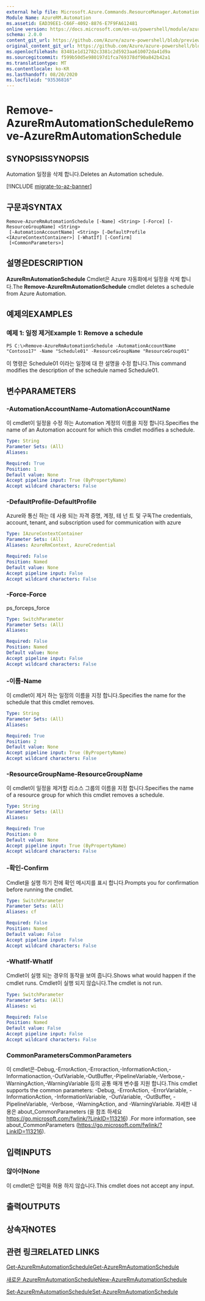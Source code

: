 ```yaml
---
external help file: Microsoft.Azure.Commands.ResourceManager.Automation.dll-Help.xml
Module Name: AzureRM.Automation
ms.assetid: EAD39EE1-C66F-4092-8876-E7F9FA612481
online version: https://docs.microsoft.com/en-us/powershell/module/azurerm.automation/remove-azurermautomationschedule
schema: 2.0.0
content_git_url: https://github.com/Azure/azure-powershell/blob/preview/src/ResourceManager/Automation/Commands.Automation/help/Remove-AzureRMAutomationSchedule.md
original_content_git_url: https://github.com/Azure/azure-powershell/blob/preview/src/ResourceManager/Automation/Commands.Automation/help/Remove-AzureRMAutomationSchedule.md
ms.openlocfilehash: 83481e1d12782c3381c2d5923aa610072da41d9a
ms.sourcegitcommit: f599b50d5e980197d1fca769378df90a842b42a1
ms.translationtype: MT
ms.contentlocale: ko-KR
ms.lasthandoff: 08/20/2020
ms.locfileid: "93536816"
---
```

# <span data-ttu-id="ff342-101">Remove-AzureRmAutomationSchedule</span><span class="sxs-lookup"><span data-stu-id="ff342-101">Remove-AzureRmAutomationSchedule</span></span>

## <span data-ttu-id="ff342-102">SYNOPSIS</span><span class="sxs-lookup"><span data-stu-id="ff342-102">SYNOPSIS</span></span>
<span data-ttu-id="ff342-103">Automation 일정을 삭제 합니다.</span><span class="sxs-lookup"><span data-stu-id="ff342-103">Deletes an Automation schedule.</span></span>

[!INCLUDE [migrate-to-az-banner](../../includes/migrate-to-az-banner.md)]

## <span data-ttu-id="ff342-104">구문과</span><span class="sxs-lookup"><span data-stu-id="ff342-104">SYNTAX</span></span>

```
Remove-AzureRmAutomationSchedule [-Name] <String> [-Force] [-ResourceGroupName] <String>
 [-AutomationAccountName] <String> [-DefaultProfile <IAzureContextContainer>] [-WhatIf] [-Confirm]
 [<CommonParameters>]
```

## <span data-ttu-id="ff342-105">설명은</span><span class="sxs-lookup"><span data-stu-id="ff342-105">DESCRIPTION</span></span>
<span data-ttu-id="ff342-106">**AzureRmAutomationSchedule** Cmdlet은 Azure 자동화에서 일정을 삭제 합니다.</span><span class="sxs-lookup"><span data-stu-id="ff342-106">The **Remove-AzureRmAutomationSchedule** cmdlet deletes a schedule from Azure Automation.</span></span>

## <span data-ttu-id="ff342-107">예제의</span><span class="sxs-lookup"><span data-stu-id="ff342-107">EXAMPLES</span></span>

### <span data-ttu-id="ff342-108">예제 1: 일정 제거</span><span class="sxs-lookup"><span data-stu-id="ff342-108">Example 1: Remove a schedule</span></span>
```
PS C:\>Remove-AzureRmAutomationSchedule -AutomationAccountName "Contoso17" -Name "Schedule01" -ResourceGroupName "ResourceGroup01"
```

<span data-ttu-id="ff342-109">이 명령은 Schedule01 이라는 일정에 대 한 설명을 수정 합니다.</span><span class="sxs-lookup"><span data-stu-id="ff342-109">This command modifies the description of the schedule named Schedule01.</span></span>

## <span data-ttu-id="ff342-110">변수</span><span class="sxs-lookup"><span data-stu-id="ff342-110">PARAMETERS</span></span>

### <span data-ttu-id="ff342-111">-AutomationAccountName</span><span class="sxs-lookup"><span data-stu-id="ff342-111">-AutomationAccountName</span></span>
<span data-ttu-id="ff342-112">이 cmdlet이 일정을 수정 하는 Automation 계정의 이름을 지정 합니다.</span><span class="sxs-lookup"><span data-stu-id="ff342-112">Specifies the name of an Automation account for which this cmdlet modifies a schedule.</span></span>

```yaml
Type: String
Parameter Sets: (All)
Aliases: 

Required: True
Position: 1
Default value: None
Accept pipeline input: True (ByPropertyName)
Accept wildcard characters: False
```

### <span data-ttu-id="ff342-113">-DefaultProfile</span><span class="sxs-lookup"><span data-stu-id="ff342-113">-DefaultProfile</span></span>
<span data-ttu-id="ff342-114">Azure와 통신 하는 데 사용 되는 자격 증명, 계정, 테 넌 트 및 구독</span><span class="sxs-lookup"><span data-stu-id="ff342-114">The credentials, account, tenant, and subscription used for communication with azure</span></span>

```yaml
Type: IAzureContextContainer
Parameter Sets: (All)
Aliases: AzureRmContext, AzureCredential

Required: False
Position: Named
Default value: None
Accept pipeline input: False
Accept wildcard characters: False
```

### <span data-ttu-id="ff342-115">-Force</span><span class="sxs-lookup"><span data-stu-id="ff342-115">-Force</span></span>
<span data-ttu-id="ff342-116">ps_force</span><span class="sxs-lookup"><span data-stu-id="ff342-116">ps_force</span></span>

```yaml
Type: SwitchParameter
Parameter Sets: (All)
Aliases: 

Required: False
Position: Named
Default value: None
Accept pipeline input: False
Accept wildcard characters: False
```

### <span data-ttu-id="ff342-117">-이름</span><span class="sxs-lookup"><span data-stu-id="ff342-117">-Name</span></span>
<span data-ttu-id="ff342-118">이 cmdlet이 제거 하는 일정의 이름을 지정 합니다.</span><span class="sxs-lookup"><span data-stu-id="ff342-118">Specifies the name for the schedule that this cmdlet removes.</span></span>

```yaml
Type: String
Parameter Sets: (All)
Aliases: 

Required: True
Position: 2
Default value: None
Accept pipeline input: True (ByPropertyName)
Accept wildcard characters: False
```

### <span data-ttu-id="ff342-119">-ResourceGroupName</span><span class="sxs-lookup"><span data-stu-id="ff342-119">-ResourceGroupName</span></span>
<span data-ttu-id="ff342-120">이 cmdlet이 일정을 제거할 리소스 그룹의 이름을 지정 합니다.</span><span class="sxs-lookup"><span data-stu-id="ff342-120">Specifies the name of a resource group for which this cmdlet removes a schedule.</span></span>

```yaml
Type: String
Parameter Sets: (All)
Aliases: 

Required: True
Position: 0
Default value: None
Accept pipeline input: True (ByPropertyName)
Accept wildcard characters: False
```

### <span data-ttu-id="ff342-121">-확인</span><span class="sxs-lookup"><span data-stu-id="ff342-121">-Confirm</span></span>
<span data-ttu-id="ff342-122">Cmdlet을 실행 하기 전에 확인 메시지를 표시 합니다.</span><span class="sxs-lookup"><span data-stu-id="ff342-122">Prompts you for confirmation before running the cmdlet.</span></span>

```yaml
Type: SwitchParameter
Parameter Sets: (All)
Aliases: cf

Required: False
Position: Named
Default value: False
Accept pipeline input: False
Accept wildcard characters: False
```

### <span data-ttu-id="ff342-123">-WhatIf</span><span class="sxs-lookup"><span data-stu-id="ff342-123">-WhatIf</span></span>
<span data-ttu-id="ff342-124">Cmdlet이 실행 되는 경우의 동작을 보여 줍니다.</span><span class="sxs-lookup"><span data-stu-id="ff342-124">Shows what would happen if the cmdlet runs.</span></span>
<span data-ttu-id="ff342-125">Cmdlet이 실행 되지 않습니다.</span><span class="sxs-lookup"><span data-stu-id="ff342-125">The cmdlet is not run.</span></span>

```yaml
Type: SwitchParameter
Parameter Sets: (All)
Aliases: wi

Required: False
Position: Named
Default value: False
Accept pipeline input: False
Accept wildcard characters: False
```

### <span data-ttu-id="ff342-126">CommonParameters</span><span class="sxs-lookup"><span data-stu-id="ff342-126">CommonParameters</span></span>
<span data-ttu-id="ff342-127">이 cmdlet은-Debug,-ErrorAction,-Erroraction,-InformationAction,-Informationaction,-OutVariable,-OutBuffer,-PipelineVariable,-Verbose,-WarningAction,-WarningVariable 등의 공통 매개 변수를 지원 합니다.</span><span class="sxs-lookup"><span data-stu-id="ff342-127">This cmdlet supports the common parameters: -Debug, -ErrorAction, -ErrorVariable, -InformationAction, -InformationVariable, -OutVariable, -OutBuffer, -PipelineVariable, -Verbose, -WarningAction, and -WarningVariable.</span></span> <span data-ttu-id="ff342-128">자세한 내용은 about_CommonParameters (을 참조 하세요 https://go.microsoft.com/fwlink/?LinkID=113216) .</span><span class="sxs-lookup"><span data-stu-id="ff342-128">For more information, see about_CommonParameters (https://go.microsoft.com/fwlink/?LinkID=113216).</span></span>

## <span data-ttu-id="ff342-129">입력</span><span class="sxs-lookup"><span data-stu-id="ff342-129">INPUTS</span></span>

### <span data-ttu-id="ff342-130">않아야</span><span class="sxs-lookup"><span data-stu-id="ff342-130">None</span></span>
<span data-ttu-id="ff342-131">이 cmdlet은 입력을 허용 하지 않습니다.</span><span class="sxs-lookup"><span data-stu-id="ff342-131">This cmdlet does not accept any input.</span></span>

## <span data-ttu-id="ff342-132">출력</span><span class="sxs-lookup"><span data-stu-id="ff342-132">OUTPUTS</span></span>

## <span data-ttu-id="ff342-133">상속자</span><span class="sxs-lookup"><span data-stu-id="ff342-133">NOTES</span></span>

## <span data-ttu-id="ff342-134">관련 링크</span><span class="sxs-lookup"><span data-stu-id="ff342-134">RELATED LINKS</span></span>

[<span data-ttu-id="ff342-135">Get-AzureRmAutomationSchedule</span><span class="sxs-lookup"><span data-stu-id="ff342-135">Get-AzureRmAutomationSchedule</span></span>](./Get-AzureRMAutomationSchedule.md)

[<span data-ttu-id="ff342-136">새로운 AzureRmAutomationSchedule</span><span class="sxs-lookup"><span data-stu-id="ff342-136">New-AzureRmAutomationSchedule</span></span>](./New-AzureRMAutomationSchedule.md)

[<span data-ttu-id="ff342-137">Set-AzureRmAutomationSchedule</span><span class="sxs-lookup"><span data-stu-id="ff342-137">Set-AzureRmAutomationSchedule</span></span>](./Set-AzureRMAutomationSchedule.md)


